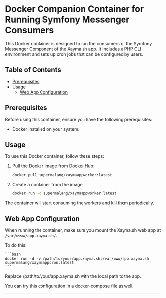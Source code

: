 # Docker Companion Container for Running Symfony Messenger Consumers

This Docker container is designed to run the consumers of the Symfony Messenger Component of the Xayma.sh app. It includes a PHP CLI environment and sets up cron jobs that can be configured by users.

## Table of Contents

- [Prerequisites](#prerequisites)
- [Usage](#usage)
  - [Web App Configuration](#web-app-configuration)

## Prerequisites

Before using this container, ensure you have the following prerequisites:

- Docker installed on your system.

## Usage

To use this Docker container, follow these steps:

1. Pull the Docker image from Docker Hub:

   ```bash
   docker pull supermalang/xaymaappworker:latest
   ```

2. Create a container from the image:

    ```bash
    docker run -d supermalang/xaymaappworker:latest
    ```

The container will start consuming the workers and kill them periodically. 

## Web App Configuration
When running the container, make sure you mount the Xayma.sh web app at `/var/wwww/app.xayma.sh/`.

To do this: 

    ```bash
    docker run -d -v /path/to/your/app.xayma.sh:/var/www/app.xayma.sh supermalang/xaymaappcron:latest
    ```

Replace /path/to/your/app.xayma.sh with the local path to the app.

You can try this configuration in a docker-compose file as well.

---